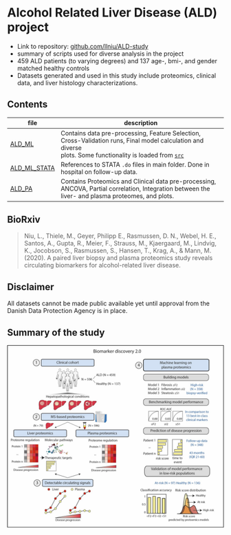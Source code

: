
# Alcohol Related Liver Disease (ALD) project
- Link to repository: [github.com/llniu/ALD-study](https://github.com/llniu/ALD-study)
- summary of scripts used for diverse analysis in the project
- 459 ALD patients (to varying degrees) and 137 age-, bmi-, and gender matched healthy controls
- Datasets generated and used in this study include proteomics, clinical data, and liver histology characterizations.

## Contents

file                      | description
------------------------- | --------------------------------------
[ALD_ML](ALD_ML.ipynb)    | Contains data pre-processing, Feature Selection, <br> Cross-Validation runs, Final model calculation and diverse <br> plots. Some functionality is loaded from [`src`](src)
[ALD_ML_STATA](ALD_ML_STATA.ipynb) | References to STATA `.do` files in main folder. Done in hospital on follow-up data.
[ALD_PA](ALD_PA.ipynb)    | Contains Proteomics and Clinical data pre-processing, ANCOVA, Partial correlation, Integration between the liver- and plasma proteomes, and plots.

## BioRxiv

> Niu, L., Thiele, M., Geyer, Philipp E., Rasmussen, D. N., Webel, H. E., Santos, A.,
> Gupta, R., Meier, F., Strauss, M., Kjaergaard, M., Lindvig, K., Jocobson, S.,
> Rasmussen, S., Hansen, T., Krag, A., & Mann, M. (2020). A paired liver biopsy and plasma
> proteomics study reveals circulating biomarkers for alcohol-related liver disease.

## Disclaimer

All datasets cannot be made public available yet until approval from the Danish Data Protection Agency is in place.

## Summary of the study
![alt text](figures/Study%20overview-coompressed.jpg)
